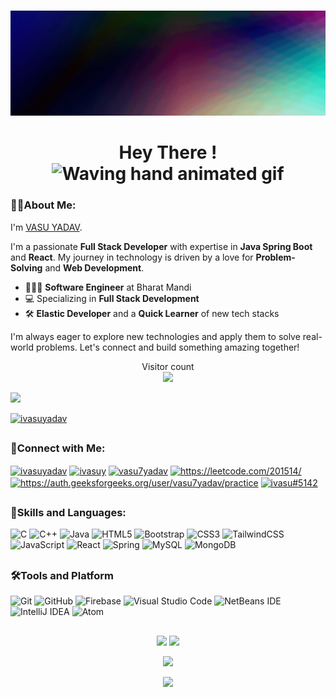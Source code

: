 #
<img src = "https://github.com/ivasuy/ivasuy/blob/main/Banner.gif" />
<h1 align="center">Hey There !  <img src="https://media.giphy.com/media/hvRJCLFzcasrR4ia7z/giphy.gif" 
         alt="Waving hand animated gif"
         height="45"
         width="45" /></h1>
<h3><b>🙋‍♂️About Me:</b></h3>
I'm <a href="https://www.linkedin.com/in/ivasuy/">VASU YADAV</a>.

I'm a passionate <b>Full Stack Developer</b> with expertise in <b>Java Spring Boot</b> and <b>React</b>. My journey in technology is driven by a love for <b>Problem-Solving</b> and <b>Web Development</b>.


- 🧑🏻‍💻 **Software Engineer** at Bharat Mandi
- 💻 Specializing in **Full Stack Development**
- 🛠  **Elastic Developer** and a **Quick Learner** of new tech stacks

I'm always eager to explore new technologies and apply them to solve real-world problems. Let's connect and build something amazing together!

<p align="center"> 
  Visitor count<br>
  
  <img src="https://profile-counter.glitch.me/ivasuy/count.svg" />
</p>
  
![](https://github.com/ivasuy/ivasuy/blob/main/assets/bottom_header.svg)
<p align="left"> <a href="https://twitter.com/ivasuyadav" target="blank"><img src="https://img.shields.io/twitter/follow/ivasuyadav?logo=twitter&style=for-the-badge" alt="ivasuyadav" /></a> </p>


##
<h3 align="left">🧷Connect with Me: </h3>
<p align="left">

<a href="https://twitter.com/ivasuyadav" target="blank"><img align="center" src="https://raw.githubusercontent.com/rahuldkjain/github-profile-readme-generator/master/src/images/icons/Social/twitter.svg" alt="ivasuyadav" height="30" width="40" /></a>
<a href="https://linkedin.com/in/ivasuy" target="blank"><img align="center" src="https://raw.githubusercontent.com/rahuldkjain/github-profile-readme-generator/master/src/images/icons/Social/linked-in-alt.svg" alt="ivasuy" height="30" width="40" /></a>
<a href="https://www.hackerrank.com/vasu7yadav" target="blank"><img align="center" src="https://raw.githubusercontent.com/rahuldkjain/github-profile-readme-generator/master/src/images/icons/Social/hackerrank.svg" alt="vasu7yadav" height="30" width="40" /></a>
<a href="https://leetcode.com/201514/" target="blank"><img align="center" src="https://raw.githubusercontent.com/rahuldkjain/github-profile-readme-generator/master/src/images/icons/Social/leet-code.svg" alt="https://leetcode.com/201514/" height="30" width="40" /></a>
<a href="https://auth.geeksforgeeks.org/user/vasu7yadav" target="blank"><img align="center" src="https://raw.githubusercontent.com/rahuldkjain/github-profile-readme-generator/master/src/images/icons/Social/geeks-for-geeks.svg" alt="https://auth.geeksforgeeks.org/user/vasu7yadav/practice" height="30" width="40" /></a>
<a href="https://discord.gg/ivasu#5142" target="blank"><img align="center" src="https://raw.githubusercontent.com/rahuldkjain/github-profile-readme-generator/master/src/images/icons/Social/discord.svg" alt="ivasu#5142" height="30" width="40" /></a>
</p>

##
<h3 align="left">🚀Skills and Languages: </h3>

![C](https://img.shields.io/badge/c-%2300599C.svg?style=for-the-badge&logo=c&logoColor=white)
![C++](https://img.shields.io/badge/c++-%2300599C.svg?style=for-the-badge&logo=c%2B%2B&logoColor=white)
![Java](https://img.shields.io/badge/java-%23ED8B00.svg?style=for-the-badge&logo=java&logoColor=white)
![HTML5](https://img.shields.io/badge/html5-%23E34F26.svg?style=for-the-badge&logo=html5&logoColor=white)
![Bootstrap](https://img.shields.io/badge/bootstrap-%23563D7C.svg?style=for-the-badge&logo=bootstrap&logoColor=white)
![CSS3](https://img.shields.io/badge/css3-%231572B6.svg?style=for-the-badge&logo=css3&logoColor=white)
![TailwindCSS](https://img.shields.io/badge/tailwindcss-%2338B2AC.svg?style=for-the-badge&logo=tailwind-css&logoColor=white)
![JavaScript](https://img.shields.io/badge/javascript-%23323330.svg?style=for-the-badge&logo=javascript&logoColor=%23F7DF1E)
![React](https://img.shields.io/badge/react-%2320232a.svg?style=for-the-badge&logo=react&logoColor=%2361DAFB)
![Spring](https://img.shields.io/badge/spring-%236DB33F.svg?style=for-the-badge&logo=spring&logoColor=white)
![MySQL](https://img.shields.io/badge/mysql-%2300f.svg?style=for-the-badge&logo=mysql&logoColor=white)
![MongoDB](https://img.shields.io/badge/MongoDB-%234ea94b.svg?style=for-the-badge&logo=mongodb&logoColor=white)

##
<h3><b>🛠Tools and Platform</b></h3>

![Git](https://img.shields.io/badge/git-%23F05033.svg?style=for-the-badge&logo=git&logoColor=white)
![GitHub](https://img.shields.io/badge/github-%23121011.svg?style=for-the-badge&logo=github&logoColor=white)
![Firebase](https://img.shields.io/badge/Firebase-039BE5?style=for-the-badge&logo=Firebase&logoColor=white)
![Visual Studio Code](https://img.shields.io/badge/Visual%20Studio%20Code-0078d7.svg?style=for-the-badge&logo=visual-studio-code&logoColor=white)
![NetBeans IDE](https://img.shields.io/badge/NetBeansIDE-1B6AC6.svg?style=for-the-badge&logo=apache-netbeans-ide&logoColor=white)
![IntelliJ IDEA](https://img.shields.io/badge/IntelliJIDEA-000000.svg?style=for-the-badge&logo=intellij-idea&logoColor=white)
![Atom](https://img.shields.io/badge/Atom-%2366595C.svg?style=for-the-badge&logo=atom&logoColor=white)

##
<div align="center">
 <span >
  <img src="https://github-readme-stats.vercel.app/api?username=ivasuy&show_icons=true&theme=dark" width="400px"/>
 <img src="https://github-readme-streak-stats.herokuapp.com/?user=ivasuy&show_icons=true&theme=dark" width="400px"/>
</span>

<span ></span>
 
<p align="center" ><img src="https://github-readme-stats.vercel.app/api/top-langs/?username=ivasuy&theme=dark&layout=compact"/></p>

![](https://activity-graph.herokuapp.com/graph?username=ivasuy&theme=react-dark&hide_border=true)
</div>

